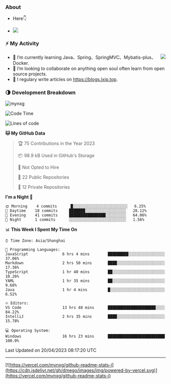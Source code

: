 
### About

- Here👇

- ![](https://visitor-badge.glitch.me/badge?page_id=mynxg.mynxg)

### ⚡️ My Activity

<img align="right" src="https://github-readme-stats-i.vercel.app/api?username=imnxg&show_icons=true&icon_color=1573B3&hide_title=true&text_color=718096&bg_color=00000000&hide_border=true"/>

<ul>
    <li> 🌱 I’m currently learning Java、Spring、SpringMVC、Mybatis-plus、Docker.</li>
    <li> 👯 I’m looking to collaborate on anything open souI often learn from open source projects.</li>
    <li> 📝 I regulary write articles on <a href="https://blogs.lxip.top">https://blogs.lxip.top</a>.</li>
    <!-- <li> ⚡ Fun fact: I ❤️ 😻.</li> -->
</ul>

<!-- <h3>Github Activity</h3>
<p style="img{display:block;margin:0 auto;}">

[![](https://activity-graph.herokuapp.com/graph?username=mynxg&theme=tokyonight)](https://github.com/ashutosh00710/github-readme-activity-graph)
![keney's github stats](https://github-readme-stats-i.vercel.app/api?username=imnxg&show_icons=true&icon_color=1573B3)
</p> -->
### 🌗 Development Breakdown

<img src="https://komarev.com/ghpvc/?username=mynxg" alt=" mynxg" />

<!--START_SECTION:waka-->
![Code Time](http://img.shields.io/badge/Code%20Time-17%20hrs%207%20mins-blue)

![Lines of code](https://img.shields.io/badge/From%20Hello%20World%20I%27ve%20Written-54%20Thousand%20lines%20of%20code-blue)

**🐱 My GitHub Data** 

> 🏆 75 Contributions in the Year 2023
 > 
> 📦 98.9 kB Used in GitHub's Storage 
 > 
> 🚫 Not Opted to Hire
 > 
> 📜 22 Public Repositories 
 > 
> 🔑 12 Private Repositories  
 > 
**I'm a Night 🦉** 

```text
🌞 Morning    4 commits      █░░░░░░░░░░░░░░░░░░░░░░░░   6.25% 
🌆 Daytime    18 commits     ███████░░░░░░░░░░░░░░░░░░   28.12% 
🌃 Evening    41 commits     ████████████████░░░░░░░░░   64.06% 
🌙 Night      1 commits      ░░░░░░░░░░░░░░░░░░░░░░░░░   1.56%

```


📊 **This Week I Spent My Time On** 

```text
⌚︎ Time Zone: Asia/Shanghai

💬 Programming Languages: 
JavaScript               6 hrs 4 mins        █████████░░░░░░░░░░░░░░░░   37.06% 
Markdown                 2 hrs 50 mins       ████░░░░░░░░░░░░░░░░░░░░░   17.36% 
TypeScript               1 hr 40 mins        ██░░░░░░░░░░░░░░░░░░░░░░░   10.26% 
YAML                     1 hr 35 mins        ██░░░░░░░░░░░░░░░░░░░░░░░   9.68% 
Java                     1 hr 4 mins         █░░░░░░░░░░░░░░░░░░░░░░░░   6.52%

🔥 Editors: 
VS Code                  13 hrs 48 mins      █████████████████████░░░░   84.22% 
IntelliJ                 2 hrs 35 mins       ████░░░░░░░░░░░░░░░░░░░░░   15.78%

💻 Operating System: 
Windows                  16 hrs 23 mins      █████████████████████████   100.0%

```


 Last Updated on 20/04/2023 08:17:20 UTC
<!--END_SECTION:waka-->

---

[![https://vercel.com/mynxg/github-readme-stats-i](https://cdn.jsdelivr.net/gh/dmego/images/img/powered-by-vercel.svg)](https://vercel.com/mynxg/github-readme-stats-i)